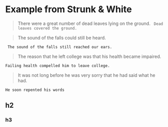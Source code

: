 # Example from Strunk & White

> There were a great number of dead leaves lying on the
ground.
> ``` Dead leaves covered the ground.```

> The sound of the falls could still be heard.

``` The sound of the falls still reached our ears.```

> The reason that he left college was that his health became
impaired.

```Failing health compelled him to leave college.```

> It was not long before he was very sorry that he had said
what he had.

```He soon repented his words```

## h2

### h3


